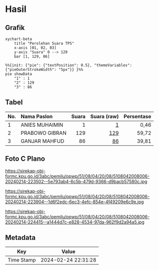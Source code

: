 # Hasil

## Grafik

```mermaid
xychart-beta
    title "Perolehan Suara TPS"
    x-axis [01, 02, 03]
    y-axis "Suara" 0 --> 129
    bar [1, 129, 86]
```

```mermaid
%%{init: {"pie": {"textPosition": 0.5}, "themeVariables": {"pieOuterStrokeWidth": "5px"}} }%%
pie showData
    "1" : 1
    "2" : 129
    "3" : 86
```

## Tabel

| No. | Nama Paslon    | Suara | Suara (raw) | Persentase |
|:--- |:-------------- | -----:| -----------:| ----------:|
| 1   | ANIES MUHAIMIN | 1     | [1][p-1]    | 0,46       |
| 2   | PRABOWO GIBRAN | 129   | [129][p-2]  | 59,72      |
| 3   | GANJAR MAHFUD  | 86    | [86][p-3]   | 39,81      |


[p-1]: https://github.com/gigit-pemilu/pemilu-2024-51-bali/blob/main/pilpres/hitung-suara/sub/51-bali/sub/08-buleleng/sub/04-banjar/sub/2008-pedawa/sub/006-tps/sub/paslon-1.txt
[p-2]: https://github.com/gigit-pemilu/pemilu-2024-51-bali/blob/main/pilpres/hitung-suara/sub/51-bali/sub/08-buleleng/sub/04-banjar/sub/2008-pedawa/sub/006-tps/sub/paslon-2.txt
[p-3]: https://github.com/gigit-pemilu/pemilu-2024-51-bali/blob/main/pilpres/hitung-suara/sub/51-bali/sub/08-buleleng/sub/04-banjar/sub/2008-pedawa/sub/006-tps/sub/paslon-3.txt

## Foto C Plano

https://sirekap-obj-formc.kpu.go.id/3abc/pemilu/ppwp/51/08/04/20/08/5108042008006-20240214-223502--5e793ab4-6c5b-479d-9366-d9bacb57580c.jpg

https://sirekap-obj-formc.kpu.go.id/3abc/pemilu/ppwp/51/08/04/20/08/5108042008006-20240214-223904--1d6f2edc-6ec3-4efc-854e-4f49209e6c9e.jpg

https://sirekap-obj-formc.kpu.go.id/3abc/pemilu/ppwp/51/08/04/20/08/5108042008006-20240214-224415--a1444d7c-e828-4534-97da-962f9d2a94a5.jpg


## Metadata

| Key        | Value               |
| ---------- | ------------------- |
| Time Stamp | 2024-02-24 22:31:28 |




